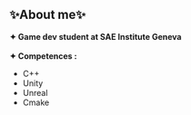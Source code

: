 ## ✨About me✨
**✦ Game dev student at SAE Institute Geneva** <br/><br/>
**✦ Competences :**
   - C++
   - Unity
   - Unreal
   - Cmake
